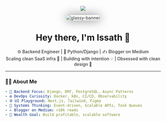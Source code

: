 <!-- Glassy Typing Animation Header -->
<p align="center">
  <img src="https://readme-typing-svg.demolab.com?font=Fira+Code&weight=600&size=24&pause=1000&color=6EE7B7&center=true&vCenter=true&width=600&lines=Hey+I'm+Issath+👋;Backend+Engineer+%7C+SaaS+%7C+DevOps-Inclined;Clean+APIs+%7C+Async+Backends+%7C+Smart+Infra;Learning.+Grinding.+Shipping." />
</p>

<!-- Blur Glass Banner Simulation -->
<p align="center">
  <img src="https://github.com/Am-Issath/Am-Issath/assets/placeholder-image-banner-if-any" alt="glassy-banner" style="border-radius:16px;opacity:0.9;box-shadow:0px 0px 30px rgba(0,0,0,0.6);" />
</p>

<!-- Profile Summary -->
<h1 align="center">Hey there, I'm Issath 👋</h1>

<p align="center" style="opacity:0.85;font-weight:500">
  ⚙️ Backend Engineer | 🐍 Python/Django | ✍️ Blogger on Medium<br/>
  Scaling clean SaaS infra 🚀 | Building with intention 💡 | Obsessed with clean design 🎨
</p>

---

### 🧑‍💻 About Me

```yaml
- 🔭 Backend Focus: Django, DRF, PostgreSQL, Async Patterns
- ⚙️ DevOps Curiosity: Docker, k8s, CI/CD, Observability
- 🌐 UI Playground: Next.js, Tailwind, Figma
- 📡 Systems Thinking: Event-driven, Scalable APIs, Task Queues
- ✍️ Blogger on Medium: >10k reads
- 💸 Wealth Goal: Build profitable, scalable software
